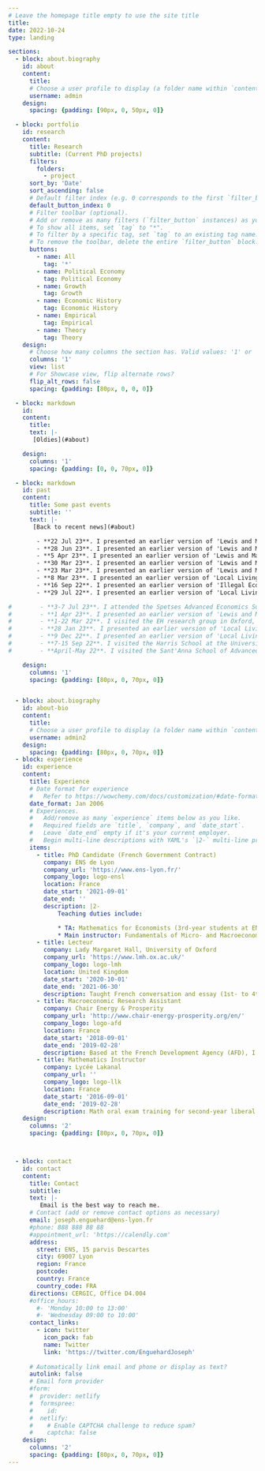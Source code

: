 ```yaml
---
# Leave the homepage title empty to use the site title
title:
date: 2022-10-24
type: landing

sections:
  - block: about.biography
    id: about
    content:
      title: 
      # Choose a user profile to display (a folder name within `content/authors/`)
      username: admin
    design:
      spacing: {padding: [90px, 0, 50px, 0]}

  - block: portfolio
    id: research
    content:
      title: Research
      subtitle: (Current PhD projects)
      filters:
        folders:
          - project
      sort_by: 'Date'
      sort_ascending: false
      # Default filter index (e.g. 0 corresponds to the first `filter_button` instance below).
      default_button_index: 0
      # Filter toolbar (optional).
      # Add or remove as many filters (`filter_button` instances) as you like.
      # To show all items, set `tag` to "*".
      # To filter by a specific tag, set `tag` to an existing tag name.
      # To remove the toolbar, delete the entire `filter_button` block.
      buttons:
        - name: All
          tag: '*'
        - name: Political Economy
          tag: Political Economy
        - name: Growth
          tag: Growth
        - name: Economic History
          tag: Economic History
        - name: Empirical
          tag: Empirical   
        - name: Theory
          tag: Theory
    design:
      # Choose how many columns the section has. Valid values: '1' or '2'.
      columns: '1'
      view: list
      # For Showcase view, flip alternate rows?
      flip_alt_rows: false
      spacing: {padding: [80px, 0, 0, 0]}

  - block: markdown
    id:
    content:
      title: 
      text: |-
       [Oldies](#about)

    design:
      columns: '1'
      spacing: {padding: [0, 0, 70px, 0]}

  - block: markdown
    id: past
    content:
      title: Some past events
      subtitle: ''
      text: |-
       [Back to recent news](#about)

        - **22 Jul 23**. I presented an earlier version of 'Lewis and Malthus' at the World Cliometrics Conference.
        - **28 Jun 23**. I presented an earlier version of 'Lewis and Malthus' at the LAGV Public Economics Days (AMSE).
        - **5 Apr 23**. I presented an earlier version of 'Lewis and Malthus' at the ENSL-Bologna Junior Workshop.
        - **30 Mar 23**. I presented an earlier version of 'Lewis and Malthus' at the Long Run Dynamics in Economics Workshop at PSE.
        - **23 Mar 23**. I presented an earlier version of 'Lewis and Malthus' at the Lewis Lab Graduate Workshop in Manchester.
        - **8 Mar 23**. I presented an earlier version of 'Local Living Standards...' at the Graduate ESH Seminar in Oxford.
        - **16 Sep 22**. I presented an earlier version of 'Illegal Economy and Ideology' at the EHA Meeting's poster session.
        - **29 Jul 22**. I presented an earlier version of 'Local Living Standards in Colonial South Asia' at the WEHC.

#        - **3-7 Jul 23**. I attended the Spetses Advanced Economics Summer School on causal inference with Jeff Wooldridge.
#        - **1 Apr 23**. I presented an earlier version of 'Lewis and Malthus' at the EHS Conference's poster session.        
#        - **1-22 Mar 22**. I visited the EH research group in Oxford, invited by Steve Broadberry.
#        - **28 Jan 23**. I presented an earlier version of 'Local Living Standards in Colonial South Asia' at the ADRES Conference.
#        - **9 Dec 22**. I presented an earlier version of 'Local Living Standards in Colonial South Asia' at the AHEC Conference.
#        - **7-15 Sep 22**. I visited the Harris School at the University of Chicago, invited by Scott Gehlbach.
#        - **April-May 22**. I visited the Sant'Anna School of Advanced Studies in Pisa, invited by Alessandro Nuvolari.

    design:
      columns: '1'
      spacing: {padding: [80px, 0, 70px, 0]}


  - block: about.biography
    id: about-bio
    content:
      title:
      # Choose a user profile to display (a folder name within `content/authors/`)
      username: admin2
    design:
      spacing: {padding: [80px, 0, 70px, 0]}
  - block: experience
    id: experience
    content:
      title: Experience
      # Date format for experience
      #   Refer to https://wowchemy.com/docs/customization/#date-format
      date_format: Jan 2006
      # Experiences.
      #   Add/remove as many `experience` items below as you like.
      #   Required fields are `title`, `company`, and `date_start`.
      #   Leave `date_end` empty if it's your current employer.
      #   Begin multi-line descriptions with YAML's `|2-` multi-line prefix.
      items:
        - title: PhD Candidate (French Government Contract)
          company: ENS de Lyon
          company_url: 'https://www.ens-lyon.fr/'
          company_logo: logo-ensl
          location: France
          date_start: '2021-09-01'
          date_end: ''
          description: |2-
              Teaching duties include:

              * TA: Mathematics for Economists (3rd-year students at ENS Lyon)
              * Main instructor: Fundamentals of Micro- and Macroeconomics (graduate business students from EM Lyon)
        - title: Lecteur
          company: Lady Margaret Hall, University of Oxford
          company_url: 'https://www.lmh.ox.ac.uk/'
          company_logo: logo-lmh
          location: United Kingdom
          date_start: '2020-10-01'
          date_end: '2021-06-30'
          description: Taught French conversation and essay (1st- to 4th-year).
        - title: Macroeconomic Research Assistant
          company: Chair Energy & Prosperity 
          company_url: 'http://www.chair-energy-prosperity.org/en/'
          company_logo: logo-afd
          location: France
          date_start: '2018-09-01'
          date_end: '2019-02-28'
          description: Based at the French Development Agency (AFD), I worked on coupling the world macroeconomic model GEMMES with the climate model LOVECLIM in order to assess the regional impact of climate change.
        - title: Mathematics Instructor
          company: Lycée Lakanal 
          company_url: ''
          company_logo: logo-llk
          location: France
          date_start: '2016-09-01'
          date_end: '2019-02-28'
          description: Math oral exam training for second-year liberal arts undergraduate students.                      
    design:
      columns: '2'
      spacing: {padding: [80px, 0, 70px, 0]}



  - block: contact
    id: contact
    content:
      title: Contact
      subtitle:
      text: |-
         Email is the best way to reach me.
      # Contact (add or remove contact options as necessary)
      email: joseph.enguehard@ens-lyon.fr
      #phone: 888 888 88 88
      #appointment_url: 'https://calendly.com'
      address:
        street: ENS, 15 parvis Descartes
        city: 69007 Lyon
        region: France
        postcode:
        country: France
        country_code: FRA
      directions: CERGIC, Office D4.004
      #office_hours:
        #- 'Monday 10:00 to 13:00'
        #- 'Wednesday 09:00 to 10:00'
      contact_links:
        - icon: twitter
          icon_pack: fab
          name: Twitter
          link: 'https://twitter.com/EnguehardJoseph'
  
      # Automatically link email and phone or display as text?
      autolink: false
      # Email form provider
      #form:
      #  provider: netlify
      #  formspree:
      #    id:
      #  netlify:
      #    # Enable CAPTCHA challenge to reduce spam?
      #    captcha: false
    design:
      columns: '2'
      spacing: {padding: [80px, 0, 70px, 0]}
---
```

